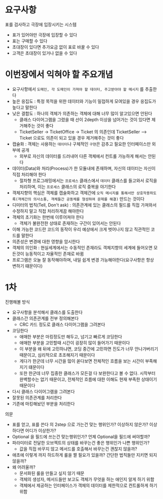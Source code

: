 # 요구사항
표를 검사하고 극장에 입장시키는 시스템
- 표가 있어야만 극장에 입장할 수 있다
- 표는 구매할 수 있다
- 초대장이 있다면 추가요금 없이 표로 바꿀 수 있다
- 고객은 초대장이 있거나 없을 수 있다

# 이번장에서 익혀야 할 주요개념
- 요구사항에서 `도메인, 각 도메인이 가져야 할 데이터, 주고받아야 할 메시지` 를 추출한다 
- 높은 응집도 : 특정 목적을 위한 데이터와 기능이 밀접하게 모여있을 경우 응집도가 높다고 말한다
- 낮은 결합도 : 하나의 객체가 의존하는 객체에 대해 너무 많이 알고있으면 안된다
  - 클래스 다이어그램을 그렸을 때 선이 2depth 이상을 넘어가는 것이 있다면 제거해주는 것이 좋다
  - TicketSeller -> TicketOffice -> Ticket 의 의존인데 TicketSeller --> Ticket 으로도 의존이 되고 있을 경우 제거해주는 것이 좋다
- 캡슐화 : 객체는 사용하는 `데이터`나 구체적인 `구현`은 감추고 필요한 인터페이스만 외부에 공개
  - 외부로 자신의 데이터를 드러내어 다른 객체에서 컨트롤 가능하게 해서는 안된다
- 데이터(Data)와 처리(Process)가 한 모듈내에 존재하며, 자신의 데이터는 자신이 직접 처리해야 한다
  - 절차형 프로그래밍에서는 `프로세스` 클래스에서 `데이터` 클래스를 들고와서 로직을 처리하며, 이는 `프로세스` 클래스의 로직 중복을 야기한다
- 객체지향의 핵심은 객체를 캡술화하고 객체간에 `오직 메시지를 통해서만 상호작용하도록(객체간의 의사소통, 객체들간 공동체를 형성하여 문제를 해결)` 만드는 것이다
- 디미터의 법칙(Tell, Don't ask) : 의존관계에 있는 클래스의 필드를 직접 가져와서 수정하지 말고 직접 처리하게끔 해야한다
- 객체의 초기화는 한번에 이루어져야 한다
  - 객체가 불완전한 상태로 존재하는 구간이 있어서는 안된다
- 이해 가능한 코드란 코드의 동작이 우리 예상에서 크게 벗어나지 않고 직관적인 코드를 말한다
- 의존성은 변경에 대한 영향을 암시한다
- 객체의 의인화 : 현실세계에서는 수동적인 존재라도 객체지향의 세계에 들어오면 모든것이 능동적이고 자율적인 존재로 바뀜
- 프로그램은 오늘 잘 동작해야하며, 내일 쉽게 변경 가능해야한다(요구사항은 항상 변하기 떄문이다)

# 1차 
진행해볼 방식
- 요구사항을 분석해서 클래스를 도출한다
- 클래스간 의존관계를 전부 정의해본다
  - CRC 카드 정도로 클래스 다이어그램을 그려본다
- 코딩한다
  - 애매한 부분은 마킹정도만 해두고, 넘기고 빠르게 코딩한다
  - 애매한 부분을 고민할때 시간이 굉장히 많이 들어가기 때문이다
  - 이 부분을 왜 뒤에 고민하냐면, 코딩 중간에 고민하면 진도가 너무 안나가버리기 때문이고, 심리적으로 초조해지기 때문이다
  - 게다가 한군데 너무 시간을 많이 쏟다보면 전체적인 흐름을 보는 시간이 부족해지기 떄문이다
  - 또한 한군데 너무 집중한 클래스가 모든걸 다 보완한다고 볼 수 없다. 시작부터 완벽할수는 없기 때문이고, 전체적인 흐름에 대한 이해도 현재 부족한 상태이기 때문이다
- 다시 클래스 다이어그램을 그려본다
- 잘못된 의존관계를 처리한다
- 기존에 마킹해놨던 부분을 처리한다

의문
- 표를 얻고, 표를 쓴다 의 2step 으로 가는건 맞는 행위인가? 이상하지 않은가? 이상하다면 어디가 이상한가?
- Optional 을 필드에 쓰는건 맞는행위인가? 언제 Optional을 필드에 써야할까?
- 파라미터로 전달한 오브젝트의 상태를 바꾸는건 좋은 행위인가 나쁜 행위인가?
  - 값을 직접 바꾸지 않고 메서드를 호출해서 바꾸는건 괜찮지 않을까?
- 애초에 이렇게 까지 하드하게 룰을 짤 필요가 있을까? 간단한 법칙들만 지키면 되지 않을까?
- 왜 어려울까?
  - 문서화된 룰을 만들고 싶지 않기 때문
  - 객체의 생성자, 메서드들만 보고도 객체가 무엇을 하는 애인지 알게 하기 위함
  - 객체에서 제공하는 인터페이스가 객체의 데이터를 제한적으로 컨트롤하게 하기 위함